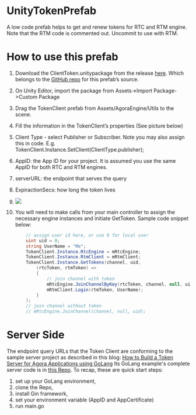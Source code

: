 # UnityTokenPrefab
A low code prefab helps to get and renew tokens for RTC and RTM engine.  Note that the RTM code is commented out. Uncommit to use with RTM.




# How to use this prefab
 

1.  Download the ClientToken.unitypackage from the release [here](https://github.com/AgoraIO-Community/UnityTokenPrefab/releases). Which belongs to the [GitHub repo](https://github.com/AgoraIO-Community/UnityTokenPrefab) for this prefab’s source.
    
2.  On Unity Editor, import the package from Assets->Import Package->Custom Package
    
3.  Drag the TokenClient prefab from Assets/AgoraEngine/Utils to the scene.
    
4.  Fill the information in the TokenClient’s properties (See picture below)
    

1.  Client Type - select Publisher or Subscriber. Note you may also assign this in code. E.g.  
    TokenClient.Instance.SetClient(ClientType.publisher);
    
2.  AppID: the App ID for your project. It is assumed you use the same AppID for both RTC and RTM engines.
    
3.  serverURL: the endpoint that serves the query
    
4.  ExpiractionSecs: how long the token lives
    

  
  
  

5.  ![](https://lh4.googleusercontent.com/bwGN3xWTw4jf5Pgsbh3kjTwQAD27O5WiTeFjSOUpSm2OltcBLlH4nz8qjEzH-9PgucBwNYYasfQhoHQrAU_jmnf7cJrnJbNeSZJ7ZoV1ONukq8pYWYJSSi9dNxfYf5QQMJcqz8YL)
    

5.  You will need to make calls from your main controller to assign the necessary engine instances and initiate GetToken. Sample code snippet below:  
      
    ```csharp
        // assign user id here, or use 0 for local user
        uint uid = 0;
        string UserName = "Me";
        TokenClient.Instance.RtcEngine = mRtcEngine;
        TokenClient.Instance.RtmClient = mRtmClient;
        TokenClient.Instance.GetTokens(channel, uid,
            (rtcToken, rtmToken) =>
            {
                // join channel with token
                mRtcEngine.JoinChannelByKey(rtcToken, channel, null, uid);
                mRtmClient.Login(rtmToken, UserName);
            }
        );
        // join channel without token
        // mRtcEngine.JoinChannel(channel, null, uid);
    ```

# Server Side
The endpoint query URLs that the Token Client are conforming to the sample server project as described in this blog:
[ How to Build a Token Server for Agora Applications using GoLang](https://www.agora.io/en/blog/how-to-build-a-token-server-using-golang/)
Its GoLang example's complete server code is in [this Repo](https://www.google.com/url?q=https://github.com/AgoraIO-Community/agora-token-service&sa=D&source=editors&ust=1627689782755000&usg=AOvVaw0JzTd92OZnjmV5SUo-nNQW). To recap, these are quick start steps:

1.  set up your GoLang environment,
2.  clone the Repo,
3.  install Gin framework,
4.  set your environment variable (AppID and AppCertificate)
5.  run main.go
